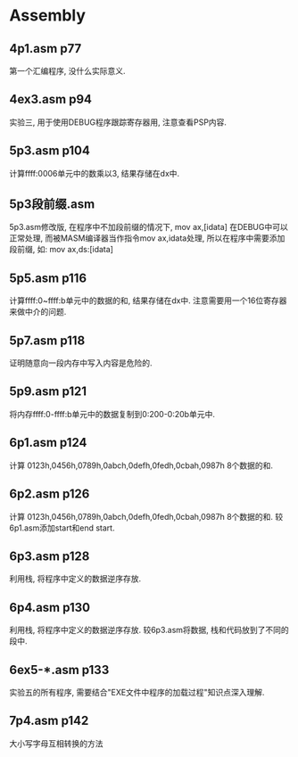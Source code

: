 # Assembly

## 4p1.asm	p77
第一个汇编程序, 没什么实际意义.

## 4ex3.asm	p94
实验三, 用于使用DEBUG程序跟踪寄存器用, 注意查看PSP内容.


## 5p3.asm	p104
计算ffff:0006单元中的数乘以3, 结果存储在dx中.

## 5p3段前缀.asm
5p3.asm修改版, 在程序中不加段前缀的情况下, 
mov ax,[idata] 在DEBUG中可以正常处理, 
而被MASM编译器当作指令mov ax,idata处理, 所以在程序中需要添加段前缀, 
如: mov ax,ds:[idata]

## 5p5.asm	p116
计算ffff:0~ffff:b单元中的数据的和, 结果存储在dx中.
注意需要用一个16位寄存器来做中介的问题.

## 5p7.asm	p118
证明随意向一段内存中写入内容是危险的.

## 5p9.asm	p121
将内存ffff:0-ffff:b单元中的数据复制到0:200-0:20b单元中.


## 6p1.asm	p124
计算 0123h,0456h,0789h,0abch,0defh,0fedh,0cbah,0987h 8个数据的和.

## 6p2.asm	p126
计算 0123h,0456h,0789h,0abch,0defh,0fedh,0cbah,0987h 8个数据的和.
较6p1.asm添加start和end start.

## 6p3.asm	p128
利用栈, 将程序中定义的数据逆序存放.

## 6p4.asm	p130
利用栈, 将程序中定义的数据逆序存放.
较6p3.asm将数据, 栈和代码放到了不同的段中.

## 6ex5-\*.asm	p133
实验五的所有程序, 需要结合"EXE文件中程序的加载过程"知识点深入理解.


## 7p4.asm	p142
大小写字母互相转换的方法
